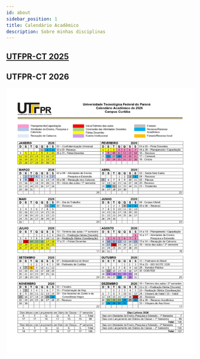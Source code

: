 ```yaml
---
id: about
sidebar_position: 1
title: Calendário Acadêmico
description: Sobre minhas disciplinas
---
```


## [UTFPR-CT 2025](/pdf/UTFPR-CTAcademicCalendar2025.pdf)

## UTFPR-CT 2026

![2026](/img/CalendarioCuritiba2026.png)
